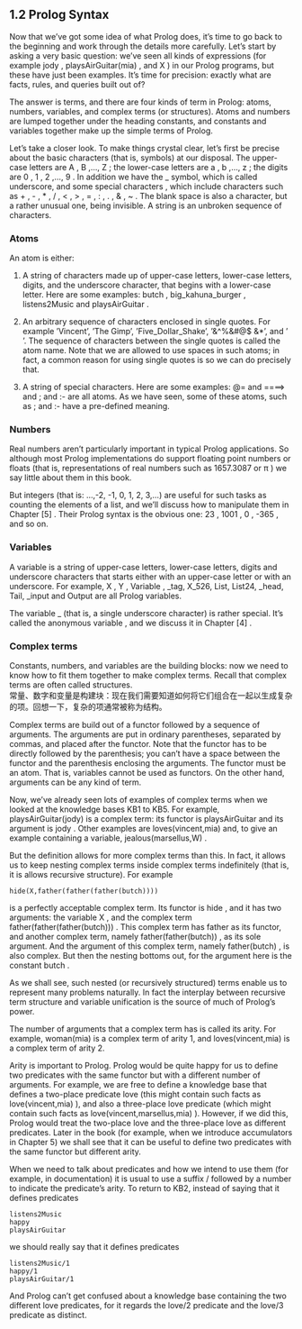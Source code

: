 ## 1.2 Prolog Syntax

Now that we’ve got some idea of what Prolog does, it’s time to go back to the beginning and work through the details more carefully. Let’s start by asking a very basic question: we’ve seen all kinds of expressions (for example jody , playsAirGuitar(mia) , and X ) in our Prolog programs, but these have just been examples. It’s time for precision: exactly what are facts, rules, and queries built out of?

The answer is terms, and there are four kinds of term in Prolog: atoms, numbers, variables, and complex terms (or structures). Atoms and numbers are lumped together under the heading constants, and constants and variables together make up the simple terms of Prolog.

Let’s take a closer look. To make things crystal clear, let’s first be precise about the basic characters (that is, symbols) at our disposal. The upper-case letters are A , B ,…, Z ; the lower-case letters are a , b ,…, z ; the digits are 0 , 1 , 2 ,…, 9 . In addition we have the _ symbol, which is called underscore, and some special characters , which include characters such as + , - , * , / , < , > , = , : , . , & , ~ . The blank space is also a character, but a rather unusual one, being invisible. A string is an unbroken sequence of characters.

### Atoms

An atom is either:

1. A string of characters made up of upper-case letters, lower-case letters, digits, and the underscore character, that begins with a lower-case letter. Here are some examples: butch , big_kahuna_burger , listens2Music and playsAirGuitar .

2. An arbitrary sequence of characters enclosed in single quotes. For example ’Vincent’, ’The  Gimp’, ’Five_Dollar_Shake’, ’&^%&#@$  &*’, and ’ ’. The sequence of characters between the single quotes is called the atom name. Note that we are allowed to use spaces in such atoms; in fact, a common reason for using single quotes is so we can do precisely that.

3. A string of special characters. Here are some examples: @= and ====> and ; and :- are all atoms. As we have seen, some of these atoms, such as ; and :- have a pre-defined meaning.

### Numbers

Real numbers aren’t particularly important in typical Prolog applications. So although most Prolog implementations do support floating point numbers or floats (that is, representations of real numbers such as 1657.3087 or π ) we say little about them in this book.

But integers (that is: …,-2, -1, 0, 1, 2, 3,…) are useful for such tasks as counting the elements of a list, and we’ll discuss how to manipulate them in Chapter [5] . Their Prolog syntax is the obvious one: 23 , 1001 , 0 , -365 , and so on.

### Variables

A variable is a string of upper-case letters, lower-case letters, digits and underscore characters that starts either with an upper-case letter or with an underscore. For example, X , Y , Variable , _tag, X_526, List, List24, _head, Tail,
 _input and Output are all Prolog variables.

The variable _ (that is, a single underscore character) is rather special. It’s called the anonymous variable , and we discuss it in Chapter [4] .

### Complex terms

Constants, numbers, and variables are the building blocks: now we need to know how to fit them together to make complex terms. Recall that complex terms are often called structures.<br>
常量、数字和变量是构建块：现在我们需要知道如何将它们组合在一起以生成复杂的项。回想一下，复杂的项通常被称为结构。

Complex terms are build out of a functor followed by a sequence of arguments. The arguments are put in ordinary parentheses, separated by commas, and placed after the functor. Note that the functor has to be directly followed by the parenthesis; you can’t have a space between the functor and the parenthesis enclosing the arguments. The functor must be an atom. That is, variables cannot be used as functors. On the other hand, arguments can be any kind of term.

Now, we’ve already seen lots of examples of complex terms when we looked at the knowledge bases KB1 to KB5. For example, playsAirGuitar(jody) is a complex term: its functor is playsAirGuitar and its argument is jody . Other examples are loves(vincent,mia) and, to give an example containing a variable, jealous(marsellus,W) .

But the definition allows for more complex terms than this. In fact, it allows us to keep nesting complex terms inside complex terms indefinitely (that is, it is allows recursive structure). For example

    hide(X,father(father(father(butch))))

is a perfectly acceptable complex term. Its functor is hide , and it has two arguments: the variable X , and the complex term father(father(father(butch))) . This complex term has father as its functor, and another complex term, namely father(father(butch)) , as its sole argument. And the argument of this complex term, namely father(butch) , is also complex. But then the nesting bottoms out, for the argument here is the constant butch .

As we shall see, such nested (or recursively structured) terms enable us to represent many problems naturally. In fact the interplay between recursive term structure and variable unification is the source of much of Prolog’s power.

The number of arguments that a complex term has is called its arity. For example, woman(mia) is a complex term of arity 1, and loves(vincent,mia) is a complex term of arity 2.

Arity is important to Prolog. Prolog would be quite happy for us to define two predicates with the same functor but with a different number of arguments. For example, we are free to define a knowledge base that defines a two-place predicate love (this might contain such facts as love(vincent,mia) ), and also a three-place love predicate (which might contain such facts as love(vincent,marsellus,mia) ). However, if we did this, Prolog would treat the two-place love and the three-place love as different predicates. Later in the book (for example, when we introduce accumulators in Chapter 5) we shall see that it can be useful to define two predicates with the same functor but different arity.

When we need to talk about predicates and how we intend to use them (for example, in documentation) it is usual to use a suffix / followed by a number to indicate the predicate’s arity. To return to KB2, instead of saying that it defines predicates

    listens2Music
    happy
    playsAirGuitar

we should really say that it defines predicates

    listens2Music/1
    happy/1
    playsAirGuitar/1

And Prolog can’t get confused about a knowledge base containing the two different love predicates, for it regards the love/2 predicate and the love/3 predicate as distinct.

